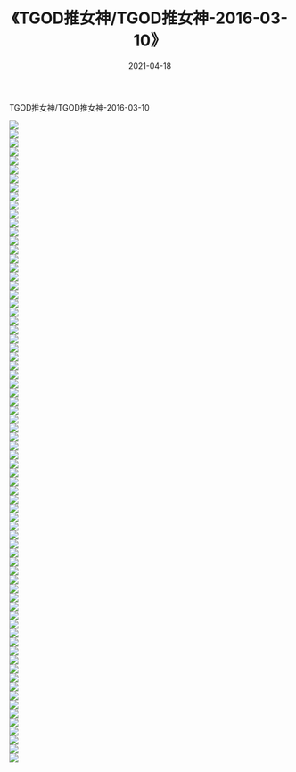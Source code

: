 ﻿---
layout: post
title:  《TGOD推女神/TGOD推女神-2016-03-10》
date:   2021-04-18
img: http://pic.660000.xyz/1:/网络美图/2021/TGOD推女神/TGOD推女神-2016-03-10/000.jpg
categories: [美女, 清纯, 唯美]
---

TGOD推女神/TGOD推女神-2016-03-10

 ![](http://pic.660000.xyz/1:/网络美图/2021/TGOD推女神/TGOD推女神-2016-03-10/001.jpg) <br>![](http://pic.660000.xyz/1:/网络美图/2021/TGOD推女神/TGOD推女神-2016-03-10/002.jpg) <br>![](http://pic.660000.xyz/1:/网络美图/2021/TGOD推女神/TGOD推女神-2016-03-10/003.jpg) <br>![](http://pic.660000.xyz/1:/网络美图/2021/TGOD推女神/TGOD推女神-2016-03-10/004.jpg) <br>![](http://pic.660000.xyz/1:/网络美图/2021/TGOD推女神/TGOD推女神-2016-03-10/005.jpg) <br>![](http://pic.660000.xyz/1:/网络美图/2021/TGOD推女神/TGOD推女神-2016-03-10/006.jpg) <br>![](http://pic.660000.xyz/1:/网络美图/2021/TGOD推女神/TGOD推女神-2016-03-10/007.jpg) <br>![](http://pic.660000.xyz/1:/网络美图/2021/TGOD推女神/TGOD推女神-2016-03-10/008.jpg) <br>![](http://pic.660000.xyz/1:/网络美图/2021/TGOD推女神/TGOD推女神-2016-03-10/009.jpg) <br>![](http://pic.660000.xyz/1:/网络美图/2021/TGOD推女神/TGOD推女神-2016-03-10/010.jpg) <br>![](http://pic.660000.xyz/1:/网络美图/2021/TGOD推女神/TGOD推女神-2016-03-10/011.jpg) <br>![](http://pic.660000.xyz/1:/网络美图/2021/TGOD推女神/TGOD推女神-2016-03-10/012.jpg) <br>![](http://pic.660000.xyz/1:/网络美图/2021/TGOD推女神/TGOD推女神-2016-03-10/013.jpg) <br>![](http://pic.660000.xyz/1:/网络美图/2021/TGOD推女神/TGOD推女神-2016-03-10/014.jpg) <br>![](http://pic.660000.xyz/1:/网络美图/2021/TGOD推女神/TGOD推女神-2016-03-10/015.jpg) <br>![](http://pic.660000.xyz/1:/网络美图/2021/TGOD推女神/TGOD推女神-2016-03-10/016.jpg) <br>![](http://pic.660000.xyz/1:/网络美图/2021/TGOD推女神/TGOD推女神-2016-03-10/017.jpg) <br>![](http://pic.660000.xyz/1:/网络美图/2021/TGOD推女神/TGOD推女神-2016-03-10/018.jpg) <br>![](http://pic.660000.xyz/1:/网络美图/2021/TGOD推女神/TGOD推女神-2016-03-10/019.jpg) <br>![](http://pic.660000.xyz/1:/网络美图/2021/TGOD推女神/TGOD推女神-2016-03-10/020.jpg) <br>![](http://pic.660000.xyz/1:/网络美图/2021/TGOD推女神/TGOD推女神-2016-03-10/021.jpg) <br>![](http://pic.660000.xyz/1:/网络美图/2021/TGOD推女神/TGOD推女神-2016-03-10/022.jpg) <br>![](http://pic.660000.xyz/1:/网络美图/2021/TGOD推女神/TGOD推女神-2016-03-10/023.jpg) <br>![](http://pic.660000.xyz/1:/网络美图/2021/TGOD推女神/TGOD推女神-2016-03-10/024.jpg) <br>![](http://pic.660000.xyz/1:/网络美图/2021/TGOD推女神/TGOD推女神-2016-03-10/025.jpg) <br>![](http://pic.660000.xyz/1:/网络美图/2021/TGOD推女神/TGOD推女神-2016-03-10/026.jpg) <br>![](http://pic.660000.xyz/1:/网络美图/2021/TGOD推女神/TGOD推女神-2016-03-10/027.jpg) <br>![](http://pic.660000.xyz/1:/网络美图/2021/TGOD推女神/TGOD推女神-2016-03-10/028.jpg) <br>![](http://pic.660000.xyz/1:/网络美图/2021/TGOD推女神/TGOD推女神-2016-03-10/029.jpg) <br>![](http://pic.660000.xyz/1:/网络美图/2021/TGOD推女神/TGOD推女神-2016-03-10/030.jpg) <br>![](http://pic.660000.xyz/1:/网络美图/2021/TGOD推女神/TGOD推女神-2016-03-10/031.jpg) <br>![](http://pic.660000.xyz/1:/网络美图/2021/TGOD推女神/TGOD推女神-2016-03-10/032.jpg) <br>![](http://pic.660000.xyz/1:/网络美图/2021/TGOD推女神/TGOD推女神-2016-03-10/033.jpg) <br>![](http://pic.660000.xyz/1:/网络美图/2021/TGOD推女神/TGOD推女神-2016-03-10/034.jpg) <br>![](http://pic.660000.xyz/1:/网络美图/2021/TGOD推女神/TGOD推女神-2016-03-10/035.jpg) <br>![](http://pic.660000.xyz/1:/网络美图/2021/TGOD推女神/TGOD推女神-2016-03-10/036.jpg) <br>![](http://pic.660000.xyz/1:/网络美图/2021/TGOD推女神/TGOD推女神-2016-03-10/037.jpg) <br>![](http://pic.660000.xyz/1:/网络美图/2021/TGOD推女神/TGOD推女神-2016-03-10/038.jpg) <br>![](http://pic.660000.xyz/1:/网络美图/2021/TGOD推女神/TGOD推女神-2016-03-10/039.jpg) <br>![](http://pic.660000.xyz/1:/网络美图/2021/TGOD推女神/TGOD推女神-2016-03-10/040.jpg) <br>![](http://pic.660000.xyz/1:/网络美图/2021/TGOD推女神/TGOD推女神-2016-03-10/041.jpg) <br>![](http://pic.660000.xyz/1:/网络美图/2021/TGOD推女神/TGOD推女神-2016-03-10/042.jpg) <br>![](http://pic.660000.xyz/1:/网络美图/2021/TGOD推女神/TGOD推女神-2016-03-10/043.jpg) <br>![](http://pic.660000.xyz/1:/网络美图/2021/TGOD推女神/TGOD推女神-2016-03-10/044.jpg) <br>![](http://pic.660000.xyz/1:/网络美图/2021/TGOD推女神/TGOD推女神-2016-03-10/045.jpg) <br>![](http://pic.660000.xyz/1:/网络美图/2021/TGOD推女神/TGOD推女神-2016-03-10/046.jpg) <br>![](http://pic.660000.xyz/1:/网络美图/2021/TGOD推女神/TGOD推女神-2016-03-10/047.jpg) <br>![](http://pic.660000.xyz/1:/网络美图/2021/TGOD推女神/TGOD推女神-2016-03-10/048.jpg) <br>![](http://pic.660000.xyz/1:/网络美图/2021/TGOD推女神/TGOD推女神-2016-03-10/049.jpg) <br>![](http://pic.660000.xyz/1:/网络美图/2021/TGOD推女神/TGOD推女神-2016-03-10/050.jpg) <br>![](http://pic.660000.xyz/1:/网络美图/2021/TGOD推女神/TGOD推女神-2016-03-10/051.jpg) <br>![](http://pic.660000.xyz/1:/网络美图/2021/TGOD推女神/TGOD推女神-2016-03-10/052.jpg) <br>![](http://pic.660000.xyz/1:/网络美图/2021/TGOD推女神/TGOD推女神-2016-03-10/053.jpg) <br>![](http://pic.660000.xyz/1:/网络美图/2021/TGOD推女神/TGOD推女神-2016-03-10/054.jpg) <br>![](http://pic.660000.xyz/1:/网络美图/2021/TGOD推女神/TGOD推女神-2016-03-10/055.jpg) <br>![](http://pic.660000.xyz/1:/网络美图/2021/TGOD推女神/TGOD推女神-2016-03-10/056.jpg) <br>![](http://pic.660000.xyz/1:/网络美图/2021/TGOD推女神/TGOD推女神-2016-03-10/057.jpg) <br>![](http://pic.660000.xyz/1:/网络美图/2021/TGOD推女神/TGOD推女神-2016-03-10/058.jpg) <br>![](http://pic.660000.xyz/1:/网络美图/2021/TGOD推女神/TGOD推女神-2016-03-10/059.jpg) <br>![](http://pic.660000.xyz/1:/网络美图/2021/TGOD推女神/TGOD推女神-2016-03-10/060.jpg) <br>![](http://pic.660000.xyz/1:/网络美图/2021/TGOD推女神/TGOD推女神-2016-03-10/061.jpg) <br>![](http://pic.660000.xyz/1:/网络美图/2021/TGOD推女神/TGOD推女神-2016-03-10/062.jpg) <br>![](http://pic.660000.xyz/1:/网络美图/2021/TGOD推女神/TGOD推女神-2016-03-10/063.jpg) <br>![](http://pic.660000.xyz/1:/网络美图/2021/TGOD推女神/TGOD推女神-2016-03-10/064.jpg) <br>![](http://pic.660000.xyz/1:/网络美图/2021/TGOD推女神/TGOD推女神-2016-03-10/065.jpg) <br>![](http://pic.660000.xyz/1:/网络美图/2021/TGOD推女神/TGOD推女神-2016-03-10/066.jpg) <br>![](http://pic.660000.xyz/1:/网络美图/2021/TGOD推女神/TGOD推女神-2016-03-10/067.jpg) <br>![](http://pic.660000.xyz/1:/网络美图/2021/TGOD推女神/TGOD推女神-2016-03-10/068.jpg) <br>![](http://pic.660000.xyz/1:/网络美图/2021/TGOD推女神/TGOD推女神-2016-03-10/069.jpg) <br>![](http://pic.660000.xyz/1:/网络美图/2021/TGOD推女神/TGOD推女神-2016-03-10/070.jpg) <br>![](http://pic.660000.xyz/1:/网络美图/2021/TGOD推女神/TGOD推女神-2016-03-10/071.jpg) <br>![](http://pic.660000.xyz/1:/网络美图/2021/TGOD推女神/TGOD推女神-2016-03-10/072.jpg) <br>